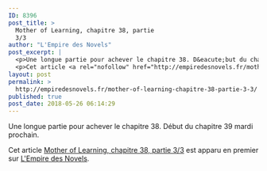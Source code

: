 ```yaml
---
ID: 8396
post_title: >
  Mother of Learning, chapitre 38, partie
  3/3
author: "L'Empire des Novels"
post_excerpt: |
  <p>Une longue partie pour achever le chapitre 38. D&eacute;but du chapitre 39 mardi prochain.</p>
  <p>Cet article <a rel="nofollow" href="http://empiredesnovels.fr/mother-of-learning-chapitre-38-partie-3-3/">Mother of Learning, chapitre 38, partie 3/3</a> est apparu en premier sur <a rel="nofollow" href="http://empiredesnovels.fr/">L'Empire des Novels</a>.</p>
layout: post
permalink: >
  http://empiredesnovels.fr/mother-of-learning-chapitre-38-partie-3-3/
published: true
post_date: 2018-05-26 06:14:29
---
```

<p>Une longue partie pour achever le chapitre 38. Début du chapitre 39 mardi prochain.</p>
<p>Cet article <a rel="nofollow" href="http://empiredesnovels.fr/mother-of-learning-chapitre-38-partie-3-3/">Mother of Learning, chapitre 38, partie 3/3</a> est apparu en premier sur <a rel="nofollow" href="http://empiredesnovels.fr/">L&#039;Empire des Novels</a>.</p>